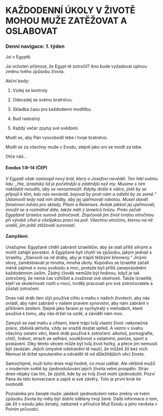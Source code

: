 # KAŽDODENNÍ ÚKOLY V ŽIVOTĚ MOHOU MUŽE ZATĚŽOVAT A OSLABOVAT

### Denní navigace: 1. týden

Jsi v Egyptě.

Jsi ochoten přijmout, že Egypt tě zotročil? Ano bude vyžadovat úplnou změnu tvého způsobu života.

Akční body:
1. Vzdej se kontroly.

2. Odevzdej se svému bratrstvu.

3. Skladba času pro každodenní modlitbu.

4. Buď radostný.

5. Každý večer zpytuj své svědomí.

Modli se, aby Pán vysvobodil tebe i tvoje bratrstvo.

Modli se za všechny muže v Exodu, stejně jako oni se modlí za tebe.

Otče náš...

#### Exodus 1:8–14 (ČEP)
*V Egyptě však nastoupil nový král, který o Josefovi nevěděl. Ten řekl svému lidu: „Hle, izraelský lid je početnější a zdatnější než my. Musíme s ním nakládat moudře, aby se nerozmnožil. Kdyby došlo k válce, jistě by se připojil k těm, kdo nás nenávidí, bojoval by proti nám a odtáhl by ze země.“ Ustanovili tedy nad ním dráby, aby jej ujařmovali robotou. Musel stavět faraónovi města pro sklady, Pitom a Raamses. Avšak jakkoli jej ujařmovali, množil se a rozmáhal dále, takže měli z Izraelců hrůzu. Proto začali Egypťané Izraelce surově zotročovat. Ztrpčovali jim život tvrdou otročinou při výrobě cihel a všelijakou prací na poli. Všechnu otročinu, kterou na ně uvalili, jim ještě ztěžovali surovostí.*

#### Zamyšlení:
Uvažujme: Egypťané chtěli zabránit Izraelitům, aby se stali příliš silnými a mohli zahájit povstání. A Egypťané byli chytří ve způsobu, jakým jednali s Izraelity. „Stanovili na ně dráby, aby je trápili těžkými břemeny.“ Jinými slovy, zaměstnávali je mnoha, mnoha úkoly. Kupodivu se Izraelité začali méně zajímat o svou svobodu a moc, protože byli příliš zaneprázdněni každodenním úsilím. Žádný člověk nemůže být hrdinou, když je tak zotročený, že nemá čas vzhlížet a zvažovat své okolnosti. Takže Izraelité, kteří ve skutečnosti rostli u moci, tvrději pracovali pro své zotročovatele a zůstali zotročeni.

Dnes náš dráb (ten zlý) používá cihlu a maltu v našich životech, aby nás ovládl, aby nám zabránil v našem pravém synovství, aby nám zabránil v přílišném zesílení. Stejně jako faraon je vychytralý v metodách, které používá k tomu, aby nás držel na uzdě, a záviděl nám moc.

Zamysli se nad maltu a cihlami, které trápí tvůj vlastní život: nekonečná práce, zběsilá aktivita, vždy se snažíš dostat vpřed. A vezmi v úvahu všechny ostatní věci, které dráb používá k zotročení: alkohol, pornografie, chtíč, hrdost, strach ze selhání, soutěživost s ostatními, peníze, sport a postavení. Díky těmto věcem může být tvůj život hořký, a přece jim nemusíš být zavázán. Jejich úmyslné odstranění tě naučí, že můžeš žít bez nich. Nemusí tě držet spoutaného a odvádět tě od důležitějších věcí života.

Samozřejmě, muži toho dnes mají hodně, co musí udělat. Ale většině mužů v moderním světě by zjednodušování jejich života velmi prospělo. Strav dnes nějaký čas tím, že zjistíš, kde by se tvůj život mohl zjednodušit. Pozvi Pána do této konverzace a zapiš si své závěry. Toto je první krok ke svobodě.

Poznámka pro ženaté muže: jakékoli zjednodušení nebo změny ve tvém způsobu života by měly být dobře sděleny tvojí ženě. Další informace o tom, jak žít v exodu jako ženatý, nalezneš v příručce Muž Exodu a jeho nevěsta v Polním průvodci.
